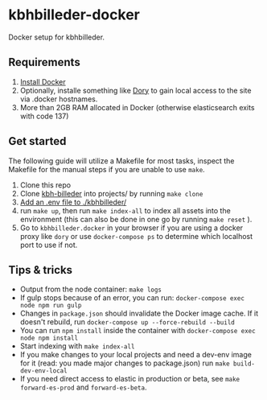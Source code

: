 kbhbilleder-docker
==================

Docker setup for kbhbilleder.

Requirements
------------
1. [Install Docker](https://store.docker.com/search?type=edition&offering=community)
2. Optionally, installe something like [Dory](https://github.com/FreedomBen/dory#installation) to gain local access to the site via .docker hostnames.
3. More than 2GB RAM allocated in Docker (otherwise elasticsearch exits with code 137)

Get started
-------
The following guide will utilize a Makefile for most tasks, inspect the Makefile for the manual steps if you are unable to use `make`.
1. Clone this repo
2. Clone [kbh-billeder](https://github.com/CopenhagenCityArchives/kbh-billeder) into projects/ by running `make clone`
3. [Add an .env file to ./kbhbilleder/](https://github.com/CopenhagenCityArchives/kbh-billeder#create-a-env-file-with-environment-variables)
4. run `make up`, then run `make index-all` to index all assets into the environment (this can also be done in one go by running `make reset` ).
6. Go to `kbhbilleder.docker` in your browser if you are using a docker proxy like `dory` or use `docker-compose ps` to determine which localhost port to use if not.

Tips & tricks
-------------
* Output from the node container: `make logs`
* If gulp stops because of an error, you can run: `docker-compose exec node npm run gulp`
* Changes in `package.json` should invalidate the Docker image cache. If it doesn't rebuild, run `docker-compose up --force-rebuild --build`
* You can run `npm install` inside the container with `docker-compose exec node npm install`
* Start indexing with `make index-all`
* If you make changes to your local projects and need a dev-env image for it (read: you made major changes to package.json) run `make build-dev-env-local`
* If you need direct access to elastic in production or beta, see `make forward-es-prod` and `forward-es-beta`.
